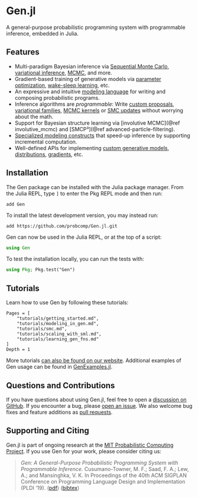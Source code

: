 # Gen.jl

A general-purpose probabilistic programming system with programmable inference, embedded in Julia.

## Features

- Multi-paradigm Bayesian inference via [Sequential Monte Carlo](ref/inference/pf.md), [variational inference](ref/inference/vi.md), [MCMC](ref/inference/mcmc.md), and more.
- Gradient-based training of generative models via [parameter optimization](ref/inference/parameter_optimization.md), [wake-sleep learning](ref/inference/wake_sleep.md), etc.
- An expressive and intuitive [modeling language](ref/modeling/dml.md) for writing and composing probabilistic programs.
- Inference algorithms are *programmable*: Write [custom proposals](https://www.gen.dev/tutorials/data-driven-proposals/tutorial), [variational families](tutorials/vi.md), [MCMC kernels](ref/inference/mcmc.md) or [SMC updates](ref/inference/trace_translators.md) without worrying about the math.
- Support for Bayesian structure learning via [involutive MCMC](@ref involutive_mcmc) and [SMCP³](@ref advanced-particle-filtering).
- [Specialized modeling constructs](tutorials/scaling_with_sml.md) that speed-up inference by supporting incremental computation.
- Well-defined APIs for implementing [custom generative models](how_to/custom_gen_fns.md), [distributions](how_to/custom_distributions.md), [gradients](how_to/custom_gradients.md), etc.

## Installation

The Gen package can be installed with the Julia package manager. From the Julia REPL, type `]` to enter the Pkg REPL mode and then run:

```
add Gen
```

To install the latest development version, you may instead run:

```
add https://github.com/probcomp/Gen.jl.git
```

Gen can now be used in the Julia REPL, or at the top of a script:

```julia
using Gen
```

To test the installation locally, you can run the tests with:

```julia
using Pkg; Pkg.test("Gen")
```

## Tutorials

Learn how to use Gen by following these tutorials:

```@contents
Pages = [
    "tutorials/getting_started.md",
    "tutorials/modeling_in_gen.md",
    "tutorials/smc.md",
    "tutorials/scaling_with_sml.md",
    "tutorials/learning_gen_fns.md"
]
Depth = 1
```

More tutorials [can also be found on our website](https://www.gen.dev/tutorials/).
Additional examples of Gen usage can be found in [GenExamples.jl](https://github.com/probcomp/GenExamples.jl).

## Questions and Contributions

If you have questions about using Gen.jl, feel free to open a [discussion on GitHub](https://github.com/probcomp/Gen.jl/discussions). If you encounter a bug, please [open an issue](https://github.com/probcomp/Gen.jl/issues). We also welcome bug fixes and feature additions as [pull requests](https://github.com/probcomp/Gen.jl/pulls).

## Supporting and Citing
 
Gen.jl is part of ongoing research at the [MIT Probabilistic Computing Project](http://probcomp.csail.mit.edu). If you use Gen for your work, please consider citing us:

> *Gen: A General-Purpose Probabilistic Programming System with Programmable Inference.* Cusumano-Towner, M. F.; Saad, F. A.; Lew, A.; and Mansinghka, V. K. In Proceedings of the 40th ACM SIGPLAN Conference on Programming Language Design and Implementation (PLDI ‘19). ([pdf](https://dl.acm.org/doi/10.1145/3314221.3314642)) ([bibtex](https://www.gen.dev/assets/gen-pldi.txt))
